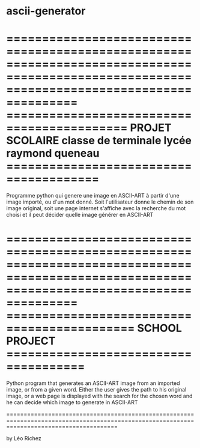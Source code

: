 # ascii-generator
============================================================================================================================================
=========================================== PROJET SCOLAIRE classe de terminale lycée raymond queneau ======================================= 
============================================================================================================================================
Programme python qui genere une image en ASCII-ART à partir d'une image importé, ou d'un mot donné.
Soit l'utilisateur donne le chemin de son image original, soit une page internet s'affiche avec la recherche du mot choisi et il peut décider quelle image générer en ASCII-ART

============================================================================================================================================
============================================                 SCHOOL PROJECT                            =====================================
============================================================================================================================================
Python program that generates an ASCII-ART image from an imported image, or from a given word.
Either the user gives the path to his original image, or a web page is displayed with the search for the chosen word and he can decide which image to generate in ASCII-ART

============================================================================================================================================

by Léo Richez
